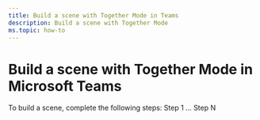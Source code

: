 ```yaml
---
title: Build a scene with Together Mode in Teams
description: Build a scene with Together Mode 
ms.topic: how-to
---
```


# Build a scene with Together Mode in Microsoft Teams

To build a scene, complete the following steps:
Step 1
…
Step N
